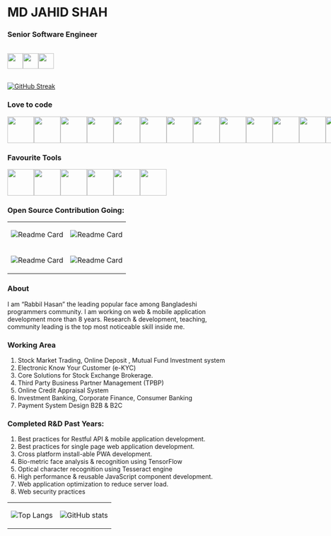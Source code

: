
# MD JAHID SHAH
### Senior Software Engineer 
<br>

<div style="display:flex">
  <a href="https://rabbil.com/"> <img src="assets/WEBSITE.svg" alt="" height="35px" width="auto"></a>
  <a href="https://www.linkedin.com/in/rabbilhasan/"> <img src="assets/LINKEDIN.svg" alt="" height="35px" width="auto"></a>
  <a href="https://www.linkedin.com/in/rabbilhasan/"><img src="assets/FACEBOOK.svg" alt="" height="35px" width="auto"></a>
</div>
<br>

[![GitHub Streak](https://github-readme-streak-stats.herokuapp.com?user=rupomsoft&theme=highcontrast&hide_border=true&border_radius=4.3&card_width=600)](https://git.io/streak-stats)
### Love to code

<div style="display:flex">
  <img alt="" height="60px" width="60px"   src="assets/tech/JavaScript.svg"/>
  <img alt="" height="60px" width="60px"   src="assets/tech/React.svg"/>
  <img alt="" height="60px" width="60px"   src="assets/tech/Vue.js.svg"/>
  <img alt="" height="60px" width="60px"   src="assets/tech/Next.js.svg"/>
  <img alt="" height="60px" width="60px"   src="assets/tech/Express.svg"/>
  <img alt="" height="60px" width="60px"   src="assets/tech/MongoDB.svg"/>
  <img alt="" height="60px" width="60px"   src="assets/tech/PHP.svg"/>
  <img alt="" height="60px" width="60px"   src="assets/tech/Laravel.svg"/>
  <img alt="" height="60px" width="60px"   src="assets/tech/MySQL.svg"/>
  <img alt="" height="60px" width="60px"   src="assets/tech/Dart.svg"/>
  <img alt="" height="60px" width="60px"   src="assets/tech/Flutter.svg"/>
  <img alt="" height="60px" width="60px"   src="assets/tech/NET.svg"/>
  <img alt="" height="60px" width="60px"   src="assets/tech/MicrosoftSQLServer.svg"/>
  <img alt="" height="60px" width="60px"   src="assets/tech/PostgresSQL.svg"/>
</div>

### Favourite Tools

<div style="display:flex">
<img alt="" height="60px" width="60px"  src="assets/tech/WebStorm.svg" />
<img alt="" height="60px" width="60px"  src="assets/tech/PhpStorm.svg" />
<img alt="" height="60px" width="60px"  src="assets/tech/VisualStudio.svg" />
<img alt="" height="60px" width="60px"  src="assets/tech/AndroidStudio.svg" />
<img alt="" height="60px" width="60px"  src="assets/tech/Git.svg" />
<img alt="" height="60px" width="60px"  src="assets/tech/Azure.svg" />
</div>



###  Open Source Contribution Going:
<table>
<tbody>
<tr>
<td>
<div style="cursor:pointer"  href="https://github.com/rupomsoft/mern-x">

![Readme Card](https://github-readme-stats.vercel.app/api/pin/?username=rupomsoft&repo=mern-x&theme=dark)

</div>
</td>

<td>
<div style="cursor:pointer" href="https://github.com/rupomsoft/express-fileforge">

![Readme Card](https://github-readme-stats.vercel.app/api/pin/?username=rupomsoft&repo=express-fileforge&theme=dark)
</div>
</td>
</tr>




<tr>
<td>
<div style="cursor: pointer" href="https://github.com/rupomsoft/Next-File">

![Readme Card](https://github-readme-stats.vercel.app/api/pin/?username=rupomsoft&repo=Next-File&theme=dark)
</div>

</td>

<td>
<div style="cursor: pointer" href="https://github.com/rupomsoft/MERN-STACK-Series">

![Readme Card](https://github-readme-stats.vercel.app/api/pin/?username=rupomsoft&repo=MERN-STACK-Series&theme=dark)
</div>
</td>
</tr>

</tbody>

</table>






### About
I am “Rabbil Hasan” the leading popular face among Bangladeshi programmers community. I am working on web & mobile application development more than 8 years. Research & development, teaching, community leading is the top most noticeable skill inside me.

### Working Area

1. Stock Market Trading, Online Deposit , Mutual Fund Investment system
2. Electronic Know Your Customer (e-KYC)
3. Core Solutions for Stock Exchange Brokerage.
4. Third Party Business Partner Management (TPBP)
5. Online Credit Appraisal System
6. Investment Banking, Corporate Finance, Consumer Banking
7. Payment System Design B2B & B2C


###  Completed R&D Past Years:

1. Best practices for Restful API & mobile application development.
2. Best practices for single page web application development.
3. Cross platform install-able PWA development.
5. Bio-metric face analysis & recognition using TensorFlow
6. Optical character recognition using Tesseract engine
7. High performance & reusable JavaScript component development.
8. Web application optimization to reduce server load.
9. Web security practices



<table>
<tbody>

<tr>
<td>

![Top Langs](https://github-readme-stats.vercel.app/api/top-langs/?username=rupomsoft&layout=donut&theme=dark)

</td>

<td>

![GitHub stats](https://github-readme-stats.vercel.app/api?username=rupomsoft&show_icons=true&theme=dark)

</td>
</tr>

</tbody>
</table>